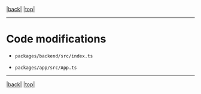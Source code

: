 |[back](modifications.md)| |[top](./README.md)|

---

# Code modifications

* `packages/backend/src/index.ts`


* `packages/app/src/App.ts`

---
|[back](modifications.md)| |[top](./README.md)|

